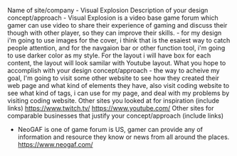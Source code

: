 Name of site/company
    - Visual  Explosion
Description of your design concept/approach
    - Visual Explosion is a video base game forum which gamer can use video to share their experience of gaming and discuss their though with other player, so they can improve their skills. 
    - for my design i'm going to use images for the cover, i think that is the esaiest way to catch people attention, and for the navgaion bar or other function tool, i'm going to use darker color as my style. For the layout i will have box for each content, the layout will look samilar with Youtube layout.
What you hope to accomplish with your design concept/approach
    - the way to acheive my goal, I'm going to visit some other website to see how they created their web page and what kind of elements they have, also visit coding website to see what kind of tags, i can use for my page, and deal with my problems by visiting coding website.
Other sites you looked at for inspiration (include links)
    https://www.twitch.tv/
    https://www.youtube.com/
Other sites for comparable businesses that justify your concept/approach (include links)
- NeoGAF is one of game forum is US, gamer can provide any of information and resource they know or news from all around the places.
https://www.neogaf.com/
